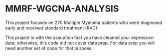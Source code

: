 # MMRF-WGCNA-ANALYSIS
This project focuses on 270 Multiple Myeloma patients who were diagnosed early and received standard treatment (RVD)

This project is with the assuption that you have cleaned your expression data; otherwise, this code did not cover data prep. 
For data prep you will need another set of code for that purpose. 

